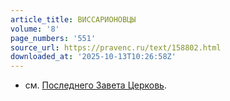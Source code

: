 ```yaml
---
article_title: ВИССАРИОНОВЦЫ
volume: '8'
page_numbers: '551'
source_url: https://pravenc.ru/text/158802.html
downloaded_at: '2025-10-13T10:26:58Z'
---
```


- см. [Последнего Завета Церковь](<https://pravenc.ru/text/Последнего Завета Церковь.html>).
